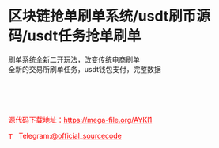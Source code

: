 # 区块链抢单刷单系统/usdt刷币源码/usdt任务抢单刷单

刷单系统全新二开玩法，改变传统电商刷单<br>全新的交易所刷单任务，usdt钱包支付，完整数据<br><br><br><br><br>


<p style="color: red;">源代码下载地址：<a href="https://mega-file.org/AYKI1" style="color: red;">https://mega-file.org/AYKI1</a></p><p style="color: red;"><img src="https://cdn-icons-png.flaticon.com/512/2111/2111646.png" alt="Telegram Icon" style="width: 16px; vertical-align: middle; margin-right: 5px;">Telegram:<a href="https://t.me/official_sourcecode" style="color: red;">@official_sourcecode</a></p>